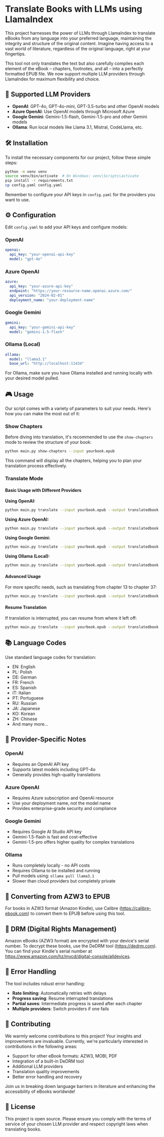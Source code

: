 # Translate Books with LLMs using LlamaIndex

This project harnesses the power of LLMs through LlamaIndex to translate eBooks from any language into your preferred language, maintaining the integrity and structure of the original content. Imagine having access to a vast world of literature, regardless of the original language, right at your fingertips.

This tool not only translates the text but also carefully compiles each element of the eBook – chapters, footnotes, and all – into a perfectly formatted EPUB file. We now support multiple LLM providers through LlamaIndex for maximum flexibility and choice.

## 🚀 Supported LLM Providers

- **OpenAI**: GPT-4o, GPT-4o-mini, GPT-3.5-turbo and other OpenAI models
- **Azure OpenAI**: Use OpenAI models through Microsoft Azure
- **Google Gemini**: Gemini-1.5-flash, Gemini-1.5-pro and other Gemini models
- **Ollama**: Run local models like Llama 3.1, Mistral, CodeLlama, etc.

## 🛠️ Installation

To install the necessary components for our project, follow these simple steps:

```bash
python -m venv venv
source venv/bin/activate  # On Windows: venv\Scripts\activate
pip install -r requirements.txt
cp config.yaml config.yaml
```

Remember to configure your API keys in `config.yaml` for the providers you want to use.

## ⚙️ Configuration

Edit `config.yaml` to add your API keys and configure models:

### OpenAI
```yaml
openai:
  api_key: "your-openai-api-key"
  model: "gpt-4o"
```

### Azure OpenAI
```yaml
azure:
  api_key: "your-azure-api-key"
  endpoint: "https://your-resource-name.openai.azure.com/"
  api_version: "2024-02-01"
  deployment_name: "your-deployment-name"
```

### Google Gemini
```yaml
gemini:
  api_key: "your-gemini-api-key"
  model: "gemini-1.5-flash"
```

### Ollama (Local)
```yaml
ollama:
  model: "llama3.1"
  base_url: "http://localhost:11434"
```

For Ollama, make sure you have Ollama installed and running locally with your desired model pulled.

## 🎮 Usage

Our script comes with a variety of parameters to suit your needs. Here's how you can make the most out of it:

### Show Chapters

Before diving into translation, it's recommended to use the `show-chapters` mode to review the structure of your book:

```bash
python main.py show-chapters --input yourbook.epub
```

This command will display all the chapters, helping you to plan your translation process effectively.

### Translate Mode

#### Basic Usage with Different Providers

**Using OpenAI:**
```bash
python main.py translate --input yourbook.epub --output translatedbook.epub --config config.yaml --from-lang EN --to-lang PL --llm-provider openai
```

**Using Azure OpenAI:**
```bash
python main.py translate --input yourbook.epub --output translatedbook.epub --config config.yaml --from-lang EN --to-lang PL --llm-provider azure
```

**Using Google Gemini:**
```bash
python main.py translate --input yourbook.epub --output translatedbook.epub --config config.yaml --from-lang EN --to-lang PL --llm-provider gemini
```

**Using Ollama (Local):**
```bash
python main.py translate --input yourbook.epub --output translatedbook.epub --config config.yaml --from-lang EN --to-lang PL --llm-provider ollama
```

#### Advanced Usage

For more specific needs, such as translating from chapter 13 to chapter 37:

```bash
python main.py translate --input yourbook.epub --output translatedbook.epub --config config.yaml --from-chapter 13 --to-chapter 37 --from-lang EN --to-lang PL --llm-provider openai
```

#### Resume Translation

If translation is interrupted, you can resume from where it left off:

```bash
python main.py translate --input yourbook.epub --output translatedbook.epub --config config.yaml --from-chapter 25 --from-lang EN --to-lang PL --llm-provider openai --progress-file progress.json
```

## 📚 Language Codes

Use standard language codes for translation:
- EN: English
- PL: Polish  
- DE: German
- FR: French
- ES: Spanish
- IT: Italian
- PT: Portuguese
- RU: Russian
- JA: Japanese
- KO: Korean
- ZH: Chinese
- And many more...

## 🔧 Provider-Specific Notes

### OpenAI
- Requires an OpenAI API key
- Supports latest models including GPT-4o
- Generally provides high-quality translations

### Azure OpenAI
- Requires Azure subscription and OpenAI resource
- Use your deployment name, not the model name
- Provides enterprise-grade security and compliance

### Google Gemini
- Requires Google AI Studio API key
- Gemini-1.5-flash is fast and cost-effective
- Gemini-1.5-pro offers higher quality for complex translations

### Ollama
- Runs completely locally - no API costs
- Requires Ollama to be installed and running
- Pull models using: `ollama pull llama3.1`
- Slower than cloud providers but completely private

## 📖 Converting from AZW3 to EPUB

For books in AZW3 format (Amazon Kindle), use Calibre (https://calibre-ebook.com) to convert them to EPUB before using this tool.

## 🔐 DRM (Digital Rights Management)

Amazon eBooks (AZW3 format) are encrypted with your device's serial number. To decrypt these books, use the DeDRM tool (https://dedrm.com). You can find your Kindle's serial number at https://www.amazon.com/hz/mycd/digital-console/alldevices.

## 🚨 Error Handling

The tool includes robust error handling:
- **Rate limiting**: Automatically retries with delays
- **Progress saving**: Resume interrupted translations
- **Partial saves**: Intermediate progress is saved after each chapter
- **Multiple providers**: Switch providers if one fails

## 🤝 Contributing

We warmly welcome contributions to this project! Your insights and improvements are invaluable. Currently, we're particularly interested in contributions in the following areas:

- Support for other eBook formats: AZW3, MOBI, PDF
- Integration of a built-in DeDRM tool
- Additional LLM providers
- Translation quality improvements
- Better error handling and recovery

Join us in breaking down language barriers in literature and enhancing the accessibility of eBooks worldwide!

## 📄 License

This project is open source. Please ensure you comply with the terms of service of your chosen LLM provider and respect copyright laws when translating books.